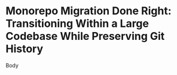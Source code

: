 # Monorepo Migration Done Right: Transitioning Within a Large Codebase While Preserving Git History

Body